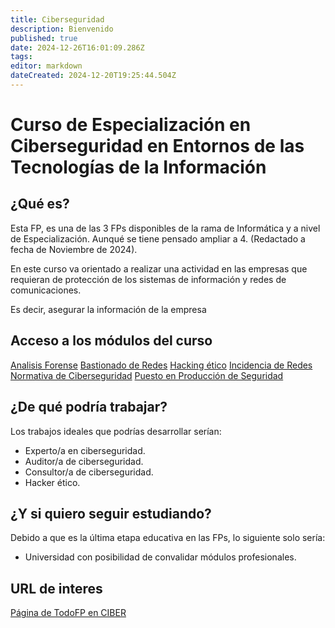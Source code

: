```yaml
---
title: Ciberseguridad
description: Bienvenido
published: true
date: 2024-12-26T16:01:09.286Z
tags: 
editor: markdown
dateCreated: 2024-12-20T19:25:44.504Z
---
```


# Curso de Especialización en Ciberseguridad en Entornos de las Tecnologías de la Información
## ¿Qué es?
Esta FP, es una de las 3 FPs disponibles de la rama de Informática y a nivel de Especialización. Aunqué se tiene pensado ampliar a 4. (Redactado a fecha de Noviembre de 2024).

En este curso va orientado a realizar una actividad en las empresas que requieran de protección de los sistemas de información y redes de comunicaciones. 

Es decir, asegurar la información de la empresa

## Acceso a los módulos del curso
[Analisis Forense](Analisis_Forense)
[Bastionado de Redes](Bastionado_Redes)
[Hacking ético](Hacking_Etico)
[Incidencia de Redes](Incidentes_Ciberseguridad)
[Normativa de Ciberseguridad](Normativa)
[Puesto en Producción de Seguridad](Produccion_Segura)

## ¿De qué podría trabajar?
Los trabajos ideales que podrías desarrollar serían:
- Experto/a en ciberseguridad.
- Auditor/a de ciberseguridad.
- Consultor/a de ciberseguridad.
- Hacker ético.

## ¿Y si quiero seguir estudiando?
Debido a que es la última etapa educativa en las FPs, lo siguiente solo sería:
- Universidad con posibilidad de convalidar módulos profesionales.

## URL de interes
[Página de TodoFP en CIBER](https://www.todofp.es/que-estudiar/familias-profesionales/informatica-comunicaciones/ce-ciberseguridad-entornos-tecnologias-informacion.html)


